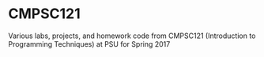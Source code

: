 # CMPSC121
Various labs, projects, and homework code from CMPSC121 (Introduction to Programming Techniques) at PSU for Spring 2017
